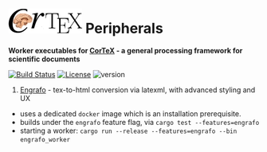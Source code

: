 ![CorTeX Peripherals](./public/img/logo.jpg) Peripherals
======

**Worker executables for [CorTeX](https://github.com/dginev/CorTeX) - a general processing framework for scientific documents**

[![Build Status](https://github.com/dginev/CorTeX-Peripherals/workflows/CI/badge.svg)](https://github.com/dginev/CorTeX-Peripherals/actions?query=workflow%3ACI) [![License](https://img.shields.io/badge/license-MIT-blue.svg)](https://raw.githubusercontent.com/dginev/CorTeX-Peripherals/master/LICENSE) ![version](https://img.shields.io/badge/version-0.2.3-orange.svg)



1. [Engrafo](https://github.com/arxiv-vanity/engrafo) - tex-to-html conversion via latexml, with advanced styling and UX
  - uses a dedicated `docker` image which is an installation prerequisite.
  - builds under the `engrafo` feature flag, via `cargo test --features=engrafo`
  - starting a worker: `cargo run --release --features=engrafo --bin engrafo_worker`
